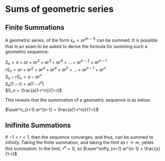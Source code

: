 # Sums of geometric series

## Finite Summations
A geometric series, of the form $x_n = ar^{(n-1)}$ can be summed. It is possible that in an exam to be asked to derive the formula for summing such a geometric sequence:

$S_n = a + ar + ar^2 + ar^3 + ar^4 + \dots + ar^{n-2} + ar^{n-1}$  
$rS_n = ar + ar^2 + ar^3 + ar^4 + ar^5 + \dots + ar^{n-1} + ar^{n}$  
$S_n - rS_n = a - ar^n$  
$S_n(1-r) = a(1-r^n)$  
$S_n = \frac{a(1-r^n)}{1-r}$  

This reveals that the summnation of a geometric sequence is as below:

$\sum^n_{r=1} ar^{n-1} = \frac{a(1-r^n)}{1-r}$

## Inifinite Summations
If $-1 < r < 1$, then the sequence converges, and thus, can be summed to infinity. Taking the finite summation, and taking the limit as $r \rightarrow \infty$, yeilds this summation. In the limit, $r^n = 0$, so $\sum^\infty_{n=1} ar^{n-1} = \frac{a}{1-r}$
